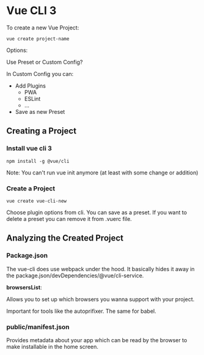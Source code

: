 # Vue CLI 3

To create a new Vue Project:

```
vue create project-name
```

Options:

Use Preset or Custom Config?

In Custom Config you can:

* Add Plugins
  * PWA
  * ESLint
  * ...
* Save as new Preset

## Creating a Project

### Install vue cli 3

```
npm install -g @vue/cli
```

Note: You can't run vue init anymore (at least with some change or addition)



### Create a Project

```
vue create vue-cli-new
```

Choose plugin options from cli. You can save as a preset. If you want to delete a preset you can remove it from .vuerc file. 

## Analyzing the Created Project

### Package.json

The vue-cli does use webpack under the hood. It basically hides it away in the package.json/devDependencies/@vue/cli-service.

**browsersList**:

Allows you to set up which browsers you wanna support with your project. 

Important for tools like the autoprifixer. The same for babel.


### public/manifest.json

Provides metadata about your app which can be read by the browser to make installable in the home screen.


